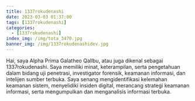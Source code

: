 ```yaml
---
title: 1337rokudenashi
date: 2023-03-03 01:37:00
tags: [1337rokudenashi]
categories:
  - [1337rokudenashi]
index_img: /img/tota_3470.jpg
banner_img: /img/1337rokudenashidev.jpg
---
```


Hai, saya Alpha Prima Galatheo Qallbu, atau juga dikenal sebagai 1337rokudenashi. Saya memiliki minat, keterampilan, serta pengetahuan dalam bidang uji penetrasi, investigator forensik, keamanan informasi, dan intelijen sumber terbuka. Saya senang mengidentifikasi kelemahan keamanan sistem, menyelidiki insiden digital, merancang strategi keamanan informasi, serta mengumpulkan dan menganalisis informasi terbuka.